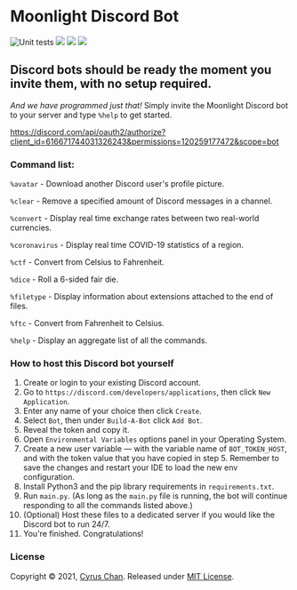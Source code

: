 # Moonlight Discord Bot 
  
![Unit tests](https://github.com/CyrusChan7/Moonlight-Discord-Bot/actions/workflows/python-app.yml/badge.svg)
![](https://img.shields.io/badge/license-MIT-orange)
![](https://img.shields.io/badge/Python-3.6%2B-blue)
[<img src="https://img.shields.io/badge/LinkedIn-Cyrus%20Chan-blueviolet">](https://www.linkedin.com/in/cyruschan123/)  
  
## **Discord bots should be ready the moment you invite them, with no setup required.**
  
  *And we have programmed just that!* Simply invite the Moonlight Discord bot to your server and type `%help` to get started.
    
  https://discord.com/api/oauth2/authorize?client_id=616671744031326243&permissions=120259177472&scope=bot
  
### Command list:
`%avatar`  - Download another Discord user's profile picture.  
  
`%clear` - Remove a specified amount of Discord messages in a channel.
  
`%convert`  - Display real time exchange rates between two real-world currencies.  
    
`%coronavirus` - Display real time COVID-19 statistics of a region.

`%ctf` - Convert from Celsius to Fahrenheit.  
  
`%dice` - Roll a 6-sided fair die.  
  
`%filetype` - Display information about extensions attached to the end of files.

`%ftc` - Convert from Fahrenheit to Celsius.  
  
`%help` - Display an aggregate list of all the commands.  
  
### How to host this Discord bot yourself  
  
1. Create or login to your existing Discord account.  
2. Go to `https://discord.com/developers/applications`, then click `New Application`.  
3. Enter any name of your choice then click `Create`.  
4. Select `Bot`, then under `Build-A-Bot` click `Add Bot`.  
5. Reveal the token and copy it.  
6. Open `Environmental Variables` options panel in your Operating System.   
7. Create a new user variable — with the variable name of `BOT_TOKEN_HOST`, and with the token value that you have copied in step 5. Remember to save the changes and restart your IDE to load the new env configuration.
8. Install Python3 and the pip library requirements in `requirements.txt`.  
9. Run `main.py`. (As long as the `main.py` file is running, the bot will continue responding to all the commands listed above.) 
10. (Optional) Host these files to a dedicated server if you would like the Discord bot to run 24/7.
11. You're finished. Congratulations!  
  
### License  
  
Copyright © 2021, [Cyrus Chan](https://github.com/CyrusChan7). Released under [MIT License](https://github.com/CyrusChan7/Moonlight-Discord-Bot/blob/main/LICENSE).
